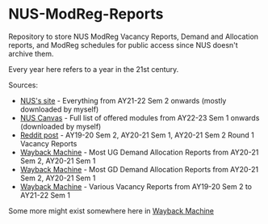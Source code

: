 # NUS-ModReg-Reports
Repository to store NUS ModReg Vacancy Reports, Demand and Allocation reports, and ModReg schedules for public access since NUS doesn't archive them.

Every year here refers to a year in the 21st century.

Sources:
- [NUS's site](https://www.nus.edu.sg/ModReg/resources.html) - Everything from AY21-22 Sem 2 onwards (mostly downloaded by myself)
- [NUS Canvas](https://canvas.nus.edu.sg/courses/21494/pages/list-of-all-courses) - Full list of offered modules from AY22-23 Sem 1 onwards (downloaded by myself)
- [Reddit post](https://www.reddit.com/r/nus/comments/ko79fv/modreg_historical_vacancy_reports/) - AY19-20 Sem 2, AY20-21 Sem 1, AY20-21 Sem 2 Round 1 Vacancy Reports
- [Wayback Machine](https://web.archive.org/web/20220000000000*/http://www.nus.edu.sg/modreg/docs/DemandAllocationRptUG.pdf) - Most UG Demand Allocation Reports from AY20-21 Sem 2, AY20-21 Sem 1
- [Wayback Machine](https://web.archive.org/web/20220000000000*/http://www.nus.edu.sg/modreg/docs/DemandAllocationRptGD.pdf) - Most GD Demand Allocation Reports from AY20-21 Sem 2, AY20-21 Sem 1
- [Wayback Machine](https://web.archive.org/web/20210901000000*/http://www.nus.edu.sg/ModReg/docs/VacancyRpt.pdf) - Various Vacancy Reports from AY19-20 Sem 2 to AY21-22 Sem 1

Some more might exist somewhere here in [Wayback Machine](https://web.archive.org/web/*/http://www.nus.edu.sg/modreg/docs/*)

